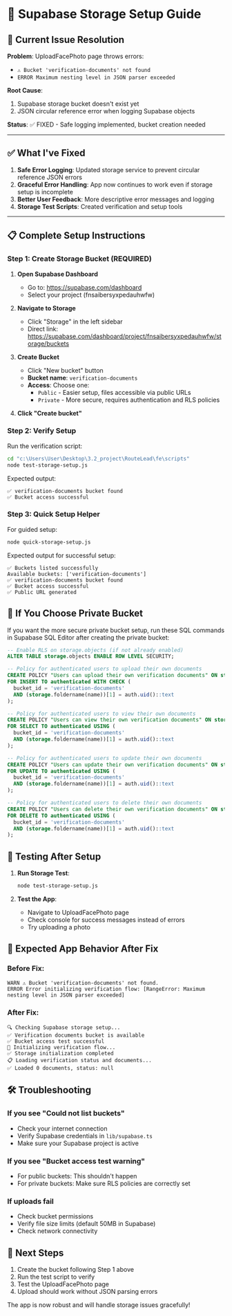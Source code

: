# 🚀 Supabase Storage Setup Guide

## 🚨 Current Issue Resolution

**Problem**: UploadFacePhoto page throws errors:
- `⚠️ Bucket 'verification-documents' not found`
- `ERROR Maximum nesting level in JSON parser exceeded`

**Root Cause**: 
1. Supabase storage bucket doesn't exist yet
2. JSON circular reference error when logging Supabase objects

**Status**: ✅ FIXED - Safe logging implemented, bucket creation needed

---

## ✅ What I've Fixed
1. **Safe Error Logging**: Updated storage service to prevent circular reference JSON errors
2. **Graceful Error Handling**: App now continues to work even if storage setup is incomplete
3. **Better User Feedback**: More descriptive error messages and logging
4. **Storage Test Scripts**: Created verification and setup tools

---

## 📋 Complete Setup Instructions

### Step 1: Create Storage Bucket (REQUIRED)

1. **Open Supabase Dashboard**
   - Go to: https://supabase.com/dashboard
   - Select your project (fnsaibersyxpedauhwfw)

2. **Navigate to Storage**
   - Click "Storage" in the left sidebar
   - Direct link: https://supabase.com/dashboard/project/fnsaibersyxpedauhwfw/storage/buckets

3. **Create Bucket**
   - Click "New bucket" button
   - **Bucket name**: `verification-documents`
   - **Access**: Choose one:
     - `Public` - Easier setup, files accessible via public URLs
     - `Private` - More secure, requires authentication and RLS policies

4. **Click "Create bucket"**

### Step 2: Verify Setup

Run the verification script:
```bash
cd "c:\Users\User\Desktop\3.2_project\RouteLead\fe\scripts"
node test-storage-setup.js
```

Expected output:
```
✅ verification-documents bucket found
✅ Bucket access successful
```

### Step 3: Quick Setup Helper

For guided setup:
```bash
node quick-storage-setup.js
```

Expected output for successful setup:
```
✅ Buckets listed successfully
Available buckets: ['verification-documents']
✅ verification-documents bucket found
✅ Bucket access successful
✅ Public URL generated
```

## 🔧 If You Choose Private Bucket

If you want the more secure private bucket setup, run these SQL commands in Supabase SQL Editor after creating the private bucket:

```sql
-- Enable RLS on storage.objects (if not already enabled)
ALTER TABLE storage.objects ENABLE ROW LEVEL SECURITY;

-- Policy for authenticated users to upload their own documents
CREATE POLICY "Users can upload their own verification documents" ON storage.objects
FOR INSERT TO authenticated WITH CHECK (
  bucket_id = 'verification-documents' 
  AND (storage.foldername(name))[1] = auth.uid()::text
);

-- Policy for authenticated users to view their own documents
CREATE POLICY "Users can view their own verification documents" ON storage.objects
FOR SELECT TO authenticated USING (
  bucket_id = 'verification-documents' 
  AND (storage.foldername(name))[1] = auth.uid()::text
);

-- Policy for authenticated users to update their own documents
CREATE POLICY "Users can update their own verification documents" ON storage.objects
FOR UPDATE TO authenticated USING (
  bucket_id = 'verification-documents' 
  AND (storage.foldername(name))[1] = auth.uid()::text
);

-- Policy for authenticated users to delete their own documents
CREATE POLICY "Users can delete their own verification documents" ON storage.objects
FOR DELETE TO authenticated USING (
  bucket_id = 'verification-documents' 
  AND (storage.foldername(name))[1] = auth.uid()::text
);
```

## 🧪 Testing After Setup

1. **Run Storage Test**:
   ```bash
   node test-storage-setup.js
   ```

2. **Test the App**:
   - Navigate to UploadFacePhoto page
   - Check console for success messages instead of errors
   - Try uploading a photo

## 📱 Expected App Behavior After Fix

### Before Fix:
```
WARN ⚠️ Bucket 'verification-documents' not found.
ERROR Error initializing verification flow: [RangeError: Maximum nesting level in JSON parser exceeded]
```

### After Fix:
```
🔍 Checking Supabase storage setup...
✅ Verification documents bucket is available
✅ Bucket access test successful
🚀 Initializing verification flow...
✅ Storage initialization completed
📋 Loading verification status and documents...
✅ Loaded 0 documents, status: null
```

## 🛠️ Troubleshooting

### If you see "Could not list buckets"
- Check your internet connection
- Verify Supabase credentials in `lib/supabase.ts`
- Make sure your Supabase project is active

### If you see "Bucket access test warning"
- For public buckets: This shouldn't happen
- For private buckets: Make sure RLS policies are correctly set

### If uploads fail
- Check bucket permissions
- Verify file size limits (default 50MB in Supabase)
- Check network connectivity

## 🎯 Next Steps

1. Create the bucket following Step 1 above
2. Run the test script to verify
3. Test the UploadFacePhoto page
4. Upload should work without JSON parsing errors

The app is now robust and will handle storage issues gracefully!
